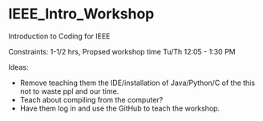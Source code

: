 # IEEE_Intro_Workshop
Introduction to Coding for IEEE

Constraints: 1-1/2 hrs, Propsed workshop time Tu/Th 12:05 - 1:30 PM

Ideas: 
  - Remove teaching them the IDE/installation of Java/Python/C of the this not to waste ppl and our time. 
  - Teach about compiling from the computer?
  - Have them log in and use the GitHub to teach the workshop. 
